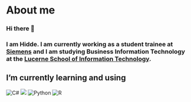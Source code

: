 # About me
### Hi there 👋
### I am Hidde. I am currently working as a student trainee at [Siemens](https://new.siemens.com/global/en/company/topic-areas/smart-infrastructure.html) and I am studying Business Information Technology at the [Lucerne School of Information Technology](https://www.hslu.ch/en/lucerne-school-of-information-technology/degree-programs/bachelor/wirtschaftsinformatik/). 

## I’m currently learning and using
![C#](https://img.shields.io/badge/C%23-239120?style=plastic&logo=csharp&logoColor=white)
![](https://img.shields.io/badge/Robot%20Framework-3F888F?style=plastic&logo=robotframework&logoColor=white)
![Python](https://img.shields.io/badge/Python-3776AB?style=plastic&logo=python&logoColor=yellow)
![R](https://img.shields.io/badge/R-276DC3?style=plastic&logo=r&logoColor=white)

<!-- Insert Frameworks where i work with-->

<!--
**KingHDV/KingHDV** is a ✨ _special_ ✨ repository because its `README.md` (this file) appears on your GitHub profile.

Here are some ideas to get you started:

- 🔭 I’m currently working on ...
- 🌱 I’m currently learning ...
- 👯 I’m looking to collaborate on ...
- 🤔 I’m looking for help with ...
- 💬 Ask me about ...
- 📫 How to reach me: ...
- 😄 Pronouns: ...
- ⚡ Fun fact: ...
-->
